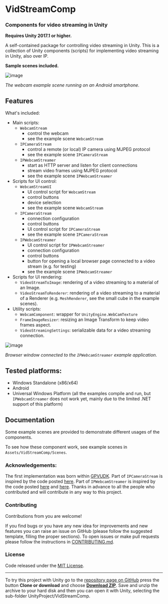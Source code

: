 # VidStreamComp
### Components for video streaming in Unity
**Requires Unity 2017.1 or higher.**

A self-contained package for controlling video streaming in Unity.
This is a collection of Unity components (scripts) for implementing video streaming in Unity, also over IP.

**Sample scenes included.**

 ![image](https://raw.githubusercontent.com/gpvigano/VidStreamComp/master/images/VidStreamComp_webcam_Android.png)

*The webcam example scene running on an Android smartphone.*

## Features
What's included:
* Main scripts:
  * `WebcamStream`
    * control the webcam
    * see the example scene `WebcamStream`
  * `IPCameraStream`
    * control a remote (or local) IP camera using MJPEG protocol
    * see the example scene `IPCameraStream`
  * `IPWebcamStreamer`
    * start as HTTP server and listen for client connections
	* stream video frames using MJPEG protocol
    * see the example scene `IPWebcamStreamer`
* Scripts for UI control:
  * `WebcamStreamUI`
    * UI control script for `WebcamStream`
	* control buttons
	* device selection
    * see the example scene `WebcamStream`
  * `IPCameraStream`
	* connection configuration
	* control buttons
    * UI control script for `IPCameraStream`
    * see the example scene `IPCameraStream`
  * `IPWebcamStreamer`
    * UI control script for `IPWebcamStreamer`
	* connection configuration
	* control buttons
	* button for opening a local browser page connected to a video stream (e.g. for testing)
    * see the example scene `IPWebcamStreamer`
* Scripts for UI rendering:
  * `VideoStreamToImage`: rendering of a video streaming to a material of an Image.
  * `VideoStreamToRenderer`: rendering of a video streaming to a material of a Renderer (e.g. `MeshRenderer`, see the small cube in the example scenes).
* Utility scripts:
  * `WebcamComponent`: wrapper for `UnityEngine.WebCamTexture`
  * `FrameImageResizer`: resizing an Image Transform to keep video frames aspect.
  * `VideoStreamingSettings`: serializable data for a video streaming connection.

 ![image](https://raw.githubusercontent.com/gpvigano/VidStreamComp/master/images/VidStreamComp_IP-browser.png)

*Browser window connected to the `IPWebcamStreamer` example application.*

## Tested platforms:
* Windows Standalone (x86/x64)
* Android
* Universal Windows Platform (all the examples compile and run, but `IPWebcamStreamer` does not work yet, mainly due to the limited .NET support of this platform)


## Documentation

Some example scenes are provided to demonstrate different usages of the components.

To see how these component work, see example scenes in `Assets/VidStreamComp/Scenes`.

### Acknowledgements:

The first implementation was born within [GPVUDK](https://github.com/gpvigano/GPVUDK).
Part of `IPCameraStream` is inspired by the code posted [here](https://answers.unity.com/questions/1151512/show-video-from-ip-camera-source.html).
Part of `IPWebcamStreamer` is inspired by the code posted [here](https://answers.unity.com/questions/1245582/create-a-simple-http-server-on-the-streaming-asset.html) and  [here](http://www.ridgesolutions.ie/index.php/2014/11/24/streaming-mjpeg-video-with-web2py-and-python/).
Thanks in advance to all the people who contributed and will contribute in any way to this project.


### Contributing

Contributions from you are welcome!

If you find bugs or you have any new idea for improvements and new features you can raise an issue on GitHub (please follow the suggested template, filling the proper sections). To open issues or make pull requests please follow the instructions in [CONTRIBUTING.md](https://github.com/gpvigano/VidStreamComp/blob/master/CONTRIBUTING.md).

### License

Code released under the [MIT License](https://github.com/gpvigano/VidStreamComp/blob/master/LICENSE.txt).


---
To try this project with Unity go to the [repository page on GitHub](https://github.com/gpvigano/VidStreamComp) press the button **Clone or download** and choose [**Download ZIP**](https://github.com/gpvigano/VidStreamComp/archive/master.zip). Save and unzip the archive to your hard disk and then you can open it with Unity, selecting the sub-folder UnityProject/VidStreamComp.


